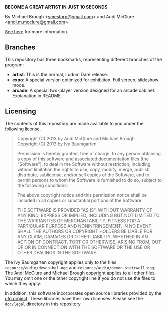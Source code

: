 **BECOME A GREAT ARTIST IN JUST 10 SECONDS**

By Michael Brough <<smestorp@gmail.com>> and Andi McClure <<andi.m.mcclure@gmail.com>>

[See here](http://www.ludumdare.com/compo/ludum-dare-27/?action=preview&uid=4987) for more information.

## Branches

This repository has three bookmarks, representing different branches of the program:

* **artist**: This is the normal, Ludum Dare release.
* **expo**: A special version optimized for exhibition. Full screen, slideshow mode.
* **arcade**: A special two-player version designed for an arcade cabinet. Explanation in README.

## Licensing

The contents of this repository are made available to you under the following license.

> Copyright (C) 2013 by Andi McClure and Michael Brough  
> Copyright (C) 2013 by Ivy Baumgarten
> 
> Permission is hereby granted, free of charge, to any person obtaining a copy of this software and associated documentation files (the "Software"), to deal in the Software without restriction, including without limitation the rights to use, copy, modify, merge, publish, distribute, sublicense, and/or sell copies of the Software, and to permit persons to whom the Software is furnished to do so, subject to the following conditions:
>
> The above copyright notice and this permission notice shall be included in all copies or substantial portions of the Software.
>
> THE SOFTWARE IS PROVIDED "AS IS", WITHOUT WARRANTY OF ANY KIND, EXPRESS OR IMPLIED, INCLUDING BUT NOT LIMITED TO THE WARRANTIES OF MERCHANTABILITY, FITNESS FOR A PARTICULAR PURPOSE AND NONINFRINGEMENT. IN NO EVENT SHALL THE AUTHORS OR COPYRIGHT HOLDERS BE LIABLE FOR ANY CLAIM, DAMAGES OR OTHER LIABILITY, WHETHER IN AN ACTION OF CONTRACT, TORT OR OTHERWISE, ARISING FROM, OUT OF OR IN CONNECTION WITH THE SOFTWARE OR THE USE OR OTHER DEALINGS IN THE SOFTWARE.

The Ivy Baumgarten copyright applies only to the files `resource/audio/devon-bg1.ogg` and `resource/audio/devon-stairwell.ogg`. The Andi McClure and Michael Brough copyright applies to all other files. You may omit one or the other copyright line if you do not use the files to which they apply.

In addition, this software incorporates open source libraries provided by the [ufo project](https://github.com/malkia/ufo). These libraries have their own licenses. Please see the ``doc/legal`` directory in this repository.